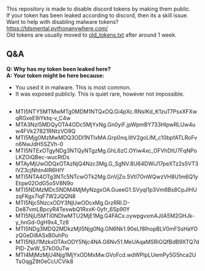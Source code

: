 This repository is made to disable discord tokens by making them public.  
If your token has been leaked according to discord, then its a skill issue.  
Want to help with disabling malware tokens? https://tdsmental.pythonanywhere.com/  
Old tokens are usually moved to [old_tokens.txt](https://github.com/tdsoperational/discord-rat-tokens/blob/main/old_tokens.txt) after around 1 week.  

## Q&A  

**Q: Why has my token been leaked here?**  
**A: Your token might be here because:**  
- You used it in malware. This is most common.  
- It was exposed publicly. This is quiet rare, however not impossible.  

## 

- MTI5NTY5MTMwMTg0MDM1NTQxOQ.Gi4pXc.RNsIKd_K1zuT7PsxXFXwqRGxeE9iYktq-v_C4w
- MTA3NzI5MDQyOTA4ODc5MjYxNg.Gn0yiF.jpWpmBY733HIpwRLUw4uw4FVk27821RNtzVO9Q
- MTI5Mjg0MzMwMDQ3ODI1NTIxMA.Grp0nq.IltV2goLIM_c10bpfATLRoFvn6NwJdH5SZVh-0
- MTI5NTExOTgyNDg3NTQyNTgzMg.GhL6zC.OYiw4xc_OFVhDtU7FqNPoLKZOiQBec-wucRtDs
- MTAyMjUwODQxOTAzNjQ4Nzc3Mg.G_SgNV.8U64DWiJ17peXTz2s5VT3lVZ3cjNhtn4IR6HIY
- MTI5NTA4OTg3NTc5NTcwOTk2Mg.GnVjZo.5Vtl7OnWQwzVH8U1m6Q1yEtqw02OdG5o5V8N9o
- MTI5NDMzMDc5NDM4MjMyNzgxOA.GueeG1.SVyqI1p3Vm6Bs8CpJIHUzqFKgx7IqF7W2JQQN8
- MTI5Njc5NzcxODY3NjUwODcxMg.GrzRRI.D-De87vmLBpcyR4TeswbQ1RxxK-0yfr_6Sp90Y
- MTI5NjU5MTI0NDIwMTU2MjE1Mg.G4FACx.oywpgvxmAJilA5M2GHJk-y_hnGd-0gH9x4_Tz8
- MTI5NDg3MDQ2MDkzMjI5Njg0Ng.GN6Nk1.90eLf8IhopBLV0mFSsHaYOzQGeDi8ASxB0uhPo
- MTI5NjU1MzkxOTAxODY5Njc4NA.G6Nv51.MeUAqaMSRiGQfBdB9XTQ7dPID-ZwW_S7kO0uTw
- MTI4MjMzMjU4Njg1MjYxODMxMw.GVoFcd.wdWPIpLUemPy5G5hca2UTsOqgZ9t0eCcUCVik8
